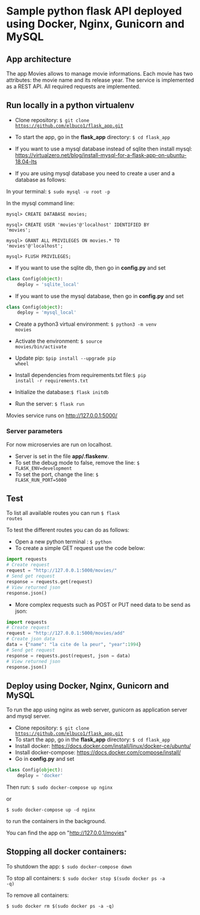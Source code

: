 # Sample python flask API deployed using Docker, Nginx, Gunicorn and MySQL

## App architecture

The app Movies allows to manage movie informations. Each movie has two attributes: the movie name and its release year. The service is implemented as a REST API. All required requests are implemented.

## Run locally in a python virtualenv
* Clone repository: <code>$ git clone https://github.com/elbuco1/flask_app.git</code>
* To start the app, go in the **flask_app** directory: <code>$ cd flask_app</code>
* If you want to use a mysql database instead of sqlite then install mysql: https://virtualzero.net/blog/install-mysql-for-a-flask-app-on-ubuntu-18.04-lts

* If you are using mysql database you need to create a user and a database as follows:

In your terminal: <code>$ sudo mysql -u root -p</code>

In the mysql command line:

<code>mysql> CREATE DATABASE movies; </code>

<code>mysql> CREATE USER 'movies'@'localhost' IDENTIFIED BY 'movies'; </code>

<code>mysql> GRANT ALL PRIVILEGES ON movies.* TO 'movies'@'localhost'; </code>

<code>mysql> FLUSH PRIVILEGES; </code>



* If you want to use the sqlite db, then go in **config.py** and set
```python
class Config(object):
    deploy = 'sqlite_local'
```
* If you want to use the mysql database, then go in **config.py** and set
```python
class Config(object):
    deploy = 'mysql_local'
```
* Create a python3 virtual environment: <code>$ python3 -m venv movies</code>
* Activate the environment: <code>$ source movies/bin/activate</code>
* Update pip: <code>$pip install --upgrade pip wheel</code>
* Install dependencies from requirements.txt file:<code>$ pip install -r requirements.txt</code>

* Initialize the database:<code>$ flask initdb</code>
* Run the server: <code>$ flask run</code>

Movies service runs on http://127.0.0.1:5000/
### Server parameters
For now microservies are run on localhost.
* Server is set in the file **app/.flaskenv**.
* To set the debug mode to false, remove the line: <code>$ FLASK_ENV=development</code>
* To set the port, change the line: <code>$ FLASK_RUN_PORT=5000</code>


## Test
To list all available routes you can run <code>$ flask routes</code>

To test the different routes you can do as follows:
* Open a new python terminal : <code>$ python</code>
* To create a simple GET request use the code below:
```python
import requests
# Create request
request = "http://127.0.0.1:5000/movies/"
# Send get request
response = requests.get(request)
# View returned json
response.json()
```
* More complex requests such as POST or PUT need data to be send as json:
```python
import requests
# Create request
request = "http://127.0.0.1:5000/movies/add"
# Create json data
data = {"name": "la cite de la peur", "year":1994}
# Send get request
response = requests.post(request, json = data)
# View returned json
response.json()
```
## Deploy using Docker, Nginx, Gunicorn and MySQL
To run the app using nginx as web server, gunicorn as application server
and mysql server. 
* Clone repository: <code>$ git clone https://github.com/elbuco1/flask_app.git</code>
* To start the app, go in the **flask_app** directory: <code>$ cd flask_app</code>
* Install docker: https://docs.docker.com/install/linux/docker-ce/ubuntu/
* Install docker-compose: https://docs.docker.com/compose/install/
* Go in **config.py** and set
```python
class Config(object):
    deploy = 'docker'
```
Then run:
<code>$ sudo docker-compose up nginx </code>

or 

<code>$ sudo docker-compose up -d nginx </code> 

to run the containers in the background.

You can find the app on "http://127.0.0.1/movies"

## Stopping all docker containers:

To shutdown the app:
<code>$ sudo docker-compose down</code> 

To stop all containers:
<code>$ sudo docker stop $(sudo docker ps -a -q)</code> 

To remove all containers:

<code>$ sudo docker rm $(sudo docker ps -a -q)</code> 


